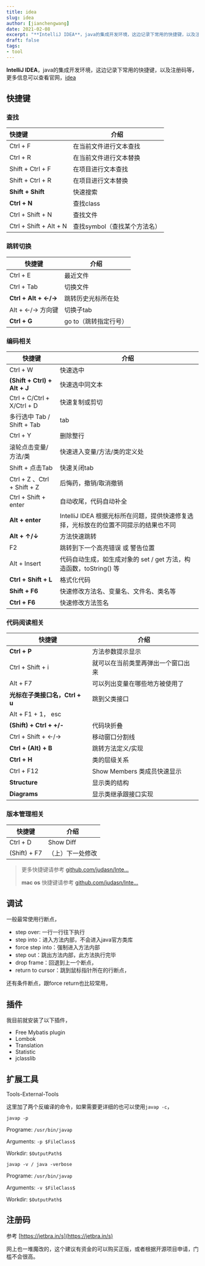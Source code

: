```yaml
---
title: idea
slug: idea
author: [jianchengwang]
date: 2021-02-08
excerpt: "**IntelliJ IDEA**，java的集成开发环境，这边记录下常用的快捷键，以及注册码等，更多信息可以查看官网"
draft: false
tags: 
- tool
---
```


**IntelliJ IDEA**，java的集成开发环境，这边记录下常用的快捷键，以及注册码等，更多信息可以查看官网，[idea](https://www.jetbrains.com/idea/)

## 快捷键

### 查找

| 快捷键                 | 介绍                         |
| :--------------------- | ---------------------------- |
| Ctrl + F               | 在当前文件进行文本查找       |
| Ctrl + R               | 在当前文件进行文本替换       |
| Shift + Ctrl + F       | 在项目进行文本查找           |
| Shift + Ctrl + R       | 在项目进行文本替换           |
| **Shift  + Shift**     | 快速搜索                     |
| **Ctrl + N**           | 查找class                    |
| Ctrl + Shift + N       | 查找文件                     |
| Ctrl + Shift + Alt + N | 查找symbol（查找某个方法名） |

### 跳转切换

| 快捷键                | 介绍                  |
| --------------------- | --------------------- |
| Ctrl + E              | 最近文件              |
| Ctrl + Tab            | 切换文件              |
| **Ctrl  + Alt + ←/→** | 跳转历史光标所在处    |
| Alt + ←/→ 方向键      | 切换子tab             |
| **Ctrl + G**          | go to（跳转指定行号） |

### 编码相关

| 快捷键                       | 介绍                                                         |
| ---------------------------- | ------------------------------------------------------------ |
| Ctrl + W                     | 快速选中                                                     |
| **(Shift + Ctrl) + Alt + J** | 快速选中同文本                                               |
| Ctrl + C/Ctrl + X/Ctrl + D   | 快速复制或剪切                                               |
| 多行选中 Tab / Shift  + Tab  | tab                                                          |
| Ctrl + Y                     | 删除整行                                                     |
| 滚轮点击变量/方法/类         | 快速进入变量/方法/类的定义处                                 |
| Shift + 点击Tab              | 快速关闭tab                                                  |
| Ctrl + Z 、Ctrl + Shift + Z  | 后悔药，撤销/取消撤销                                        |
| Ctrl + Shift + enter         | 自动收尾，代码自动补全                                       |
| **Alt + enter**              | IntelliJ IDEA 根据光标所在问题，提供快速修复选择，光标放在的位置不同提示的结果也不同 |
| **Alt + ↑/↓**                | 方法快速跳转                                                 |
| F2                           | 跳转到下一个高亮错误 或 警告位置                             |
| Alt + Insert                 | 代码自动生成，如生成对象的 set / get 方法，构造函数，toString() 等 |
| **Ctrl + Shift + L**         | 格式化代码                                                   |
| **Shift + F6**               | 快速修改方法名、变量名、文件名、类名等                       |
| **Ctrl + F6**                | 快速修改方法签名                                             |

### 代码阅读相关

| 快捷键                         | 介绍                               |
| ------------------------------ | ---------------------------------- |
| **Ctrl + P**                   | 方法参数提示显示                   |
| Ctrl + Shift + i               | 就可以在当前类里再弹出一个窗口出来 |
| Alt + F7                       | 可以列出变量在哪些地方被使用了     |
| **光标在子类接口名，Ctrl + u** | 跳到父类接口                       |
| Alt + F1 + 1， esc             |                                    |
| **(Shift) + Ctrl + +/-**       | 代码块折叠                         |
| Ctrl + Shift + ←/→             | 移动窗口分割线                     |
| **Ctrl  + (Alt) + B**          | 跳转方法定义/实现                  |
| **Ctrl  + H**                  | 类的层级关系                       |
| Ctrl  + F12                    | Show Members 类成员快速显示        |
| **Structure**                  | 显示类的结构                       |
| **Diagrams**                   | 显示类继承跟接口实现               |

### 版本管理相关

| 快捷键       | 介绍             |
| ------------ | ---------------- |
| Ctrl + D     | Show Diff        |
| (Shift) + F7 | （上）下一处修改 |

> 更多快捷键请参考 [github.com/judasn/Inte…](https://github.com/judasn/IntelliJ-IDEA-Tutorial/blob/master/keymap-introduce.md)
>
>  **mac os** 快捷键请参考 [github.com/judasn/Inte…](https://github.com/judasn/IntelliJ-IDEA-Tutorial/blob/master/keymap-win-mac.md)

## 调试

一般最常使用行断点，

- step over: 一行一行往下执行
- step into：进入方法内部，不会进入java官方类库
- force step into：强制进入方法内部
- step out：跳出方法内部，此方法执行完毕
- drop frame：回退到上一个断点，
- return to cursor：跳到鼠标指针所在的行断点，

还有条件断点，跟force return也比较常用，

## 插件

我目前就安装了以下插件，

- Free Mybatis plugin
- Lombok
- Translation
- Statistic
- jclasslib

## 扩展工具

Tools-External-Tools

这里加了两个反编译的命令，如果需要更详细的也可以使用`javap -c`，

`javap -p`

Programe: `/usr/bin/javap`

Arguments: `-p $FileClass$`

Workdir: `$OutputPath$`

`javap -v / java -verbose`

Programe: `/usr/bin/javap`

Arguments: `-v $FileClass$`

Workdir: `$OutputPath$`



## 注册码

参考 [https://jetbra.in/s](https://jetbra.in/s)

网上也一堆魔改的，这个建议有资金的可以购买正版，或者根据开源项目申请，门槛不会很高。